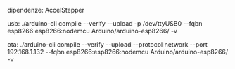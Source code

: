 dipendenze:
	AccelStepper

usb:
./arduino-cli compile --verify --upload -p /dev/ttyUSB0 --fqbn esp8266:esp8266:nodemcu  Arduino/arduino-esp8266/ -v

ota:
./arduino-cli compile --verify --upload --protocol network --port  192.168.1.132 --fqbn esp8266:esp8266:nodemcu Arduino/arduino-esp8266/ -v

